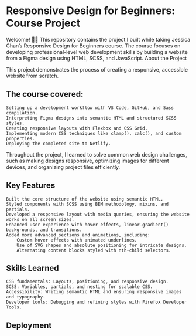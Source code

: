 # Responsive Design for Beginners: Course Project

Welcome! 👋🏼 This repository contains the project I built while taking Jessica Chan’s Responsive Design for Beginners course. The course focuses on developing professional-level web development skills by building a website from a Figma design using HTML, SCSS, and JavaScript.
About the Project

This project demonstrates the process of creating a responsive, accessible website from scratch. 

## The course covered:

    Setting up a development workflow with VS Code, GitHub, and Sass compilation.
    Interpreting Figma designs into semantic HTML and structured SCSS styles.
    Creating responsive layouts with Flexbox and CSS Grid.
    Implementing modern CSS techniques like clamp(), calc(), and custom properties.
    Deploying the completed site to Netlify.

Throughout the project, I learned to solve common web design challenges, such as making designs responsive, optimizing images for different devices, and organizing project files efficiently.

## Key Features

    Built the core structure of the website using semantic HTML.
    Styled components with SCSS using BEM methodology, mixins, and partials.
    Developed a responsive layout with media queries, ensuring the website works on all screen sizes.
    Enhanced user experience with hover effects, linear-gradient() backgrounds, and transitions.
    Added more advanced sections and animations, including:
        Custom hover effects with animated underlines.
        Use of SVG shapes and absolute positioning for intricate designs.
        Alternating content blocks styled with nth-child selectors.

## Skills Learned

    CSS fundamentals: Layouts, positioning, and responsive design.
    SCSS: Variables, partials, and nesting for scalable CSS.
    Accessibility: Writing semantic HTML and ensuring responsive images and typography.
    Developer tools: Debugging and refining styles with Firefox Developer Tools.

## Deployment
